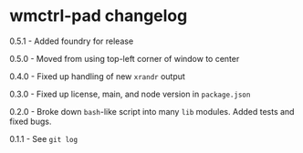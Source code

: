 # wmctrl-pad changelog
0.5.1 - Added foundry for release

0.5.0 - Moved from using top-left corner of window to center

0.4.0 - Fixed up handling of new `xrandr` output

0.3.0 - Fixed up license, main, and node version in `package.json`

0.2.0 - Broke down `bash`-like script into many `lib` modules. Added tests and fixed bugs.

0.1.1 - See `git log`
